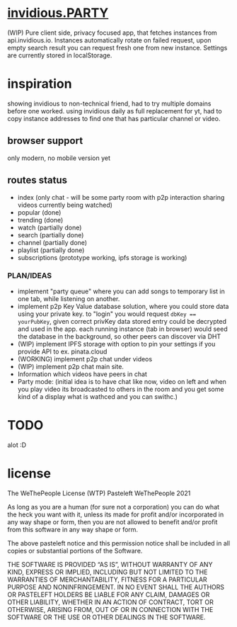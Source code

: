 [invidious.PARTY](https://invidious.party)
===============
(WIP) Pure client side, privacy focused app, that fetches instances from api.invidious.io. Instances automatically rotate on failed request, upon empty search result you can request fresh one from new instance. Settings are currently stored in localStorage.

# inspiration
showing invidious to non-technical friend, had to try multiple domains before one worked.
using invidious daily as full replacement for yt, had to copy instance addresses to find one that has particular channel or video.

## browser support
only modern, no mobile version yet

## routes status
- index (only chat - will be some party room with p2p interaction sharing videos currently being watched)
- popular (done)
- trending (done)
- watch (partially done)
- search (partially done)
- channel (partially done)
- playlist (partially done)
- subscriptions (prototype working, ipfs storage is working)


### PLAN/IDEAS
- implement "party queue" where you can add songs to temporary list in one tab, while listening on another.
- implement p2p Key Value database solution, where you could store data using your private key. to "login" you would request `dbKey == yourPubKey`, given correct privKey data stored entry could be decrypted and used in the app. each running instance (tab in browser) would seed the database in the background, so other peers can discover via DHT
- (WIP) implement IPFS storage with option to pin your settings if you provide API to ex. pinata.cloud
- (WORKING) implement p2p chat under videos
- (WIP) implement p2p chat main site.
- Information which videos have peers in chat
- Party mode: (initial idea is to have chat like now, video on left
and when you play video its broadcasted to others in the room and you get some kind of a display what is wathced and you can swithc.)

# TODO
alot :D

# license
The WeThePeople License (WTP)
Pasteleft WeThePeople 2021

As long as you are a human (for sure not a corporation) you can do what the heck you want with it, unless its made for profit and/or incorporated in any way shape or form, then you are not allowed to benefit and/or profit from this software in any way shape or form.

The above pasteleft notice and this permission notice shall be included in all copies or substantial portions of the Software.

THE SOFTWARE IS PROVIDED “AS IS”, WITHOUT WARRANTY OF ANY KIND, EXPRESS OR IMPLIED, INCLUDING BUT NOT LIMITED TO THE WARRANTIES OF MERCHANTABILITY, FITNESS FOR A PARTICULAR PURPOSE AND NONINFRINGEMENT. IN NO EVENT SHALL THE AUTHORS OR PASTELEFT HOLDERS BE LIABLE FOR ANY CLAIM, DAMAGES OR OTHER LIABILITY, WHETHER IN AN ACTION OF CONTRACT, TORT OR OTHERWISE, ARISING FROM, OUT OF OR IN CONNECTION WITH THE SOFTWARE OR THE USE OR OTHER DEALINGS IN THE SOFTWARE.

